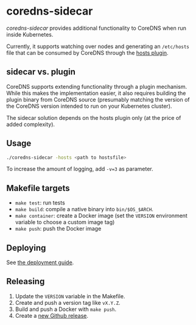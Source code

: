 # coredns-sidecar

_coredns-sidecar_ provides additional functionality to CoreDNS when run inside Kubernetes.

Currently, it supports watching over nodes and generating an `/etc/hosts` file that can be consumed by CoreDNS through the [hosts plugin](https://coredns.io/plugins/hosts/).

## sidecar vs. plugin

CoreDNS supports extending functionality through a plugin mechanism. While this makes the implementation easier, it also requires building the plugin binary from CoreDNS source (presumably matching the version of the CoreDNS version intended to run on your Kubernetes cluster).

The sidecar solution depends on the hosts plugin only (at the price of added complexity).

## Usage

```bash
./coredns-sidecar -hosts <path to hostsfile>
```

To increase the amount of logging, add `-v=3` as parameter.

## Makefile targets

- `make test`: run tests
- `make build`: compile a native binary into `bin/$OS_$ARCH`.
- `make container`: create a Docker image (set the `VERSION` environment variable to choose a custom image tag)
- `make push`: push the Docker image

## Deploying

See [the deployment guide](/deploy/README.md).

## Releasing

1. Update the `VERSION` variable in the Makefile.
1. Create and push a version tag like `vX.Y.Z`.
1. Build and push a Docker with `make push`.
1. Create a [new Github release](https://github.com/timoreimann/coredns-sidecar/releases/new).
